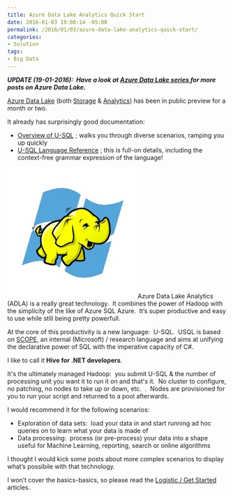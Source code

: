 ```yaml
---
title: Azure Data Lake Analytics Quick Start
date: 2016-01-03 19:00:14 -05:00
permalink: /2016/01/03/azure-data-lake-analytics-quick-start/
categories:
- Solution
tags:
- Big Data
---
```

<b><i>UPDATE (19-01-2016):  Have a look at <a href="http://vincentlauzon.com/about/azure-data-lake/"><b><i>Azure Data Lake series </i></b></a><b><i>for more posts on Azure Data Lake.</i></b></i></b>

<a href="http://vincentlauzon.com/2015/09/30/azure-data-lake-early-look/">Azure Data Lake</a> (both <a href="https://azure.microsoft.com/en-us/services/data-lake-store/" target="_blank">Storage</a> &amp; <a href="https://azure.microsoft.com/en-us/services/data-lake-analytics/" target="_blank">Analytics</a>) has been in public preview for a month or two.

It already has surprisingly good documentation:
<ul>
	<li><a href="https://azure.microsoft.com/en-us/documentation/articles/data-lake-analytics-u-sql-get-started/" target="_blank">Overview of U-SQL</a> ; walks you through diverse scenarios, ramping you up quickly</li>
	<li><a href="https://msdn.microsoft.com/en-us/library/azure/mt591959.aspx" target="_blank">U-SQL Language Reference</a> ; this is full-on details, including the context-free grammar expression of the language!</li>
</ul>
<a href="/assets/2016/1/azure-data-lake-analytics-quick-start/hadoop-azure-logo-new_55d1639c1.jpg" rel="attachment wp-att-1261"><img class="size-full wp-image-1261 alignleft" src="/assets/2016/1/azure-data-lake-analytics-quick-start/hadoop-azure-logo-new_55d1639c1.jpg" alt="Hadoop-Azure-Logo-New_55D1639C[1]" width="299" height="300" /></a>Azure Data Lake Analytics (ADLA) is a really great technology.  It combines the power of Hadoop with the simplicity of the like of Azure SQL Azure.  It’s super productive and easy to use while still being pretty powerfull.

At the core of this productivity is a new language:  U-SQL.  USQL is based on <a href="http://www.vldb.org/pvldb/1/1454166.pdf" target="_blank">SCOPE</a>, an internal (Microsoft) / research language and aims at unifying the declarative power of SQL with the imperative capacity of C#.

I like to call it <strong>Hive for .NET developers</strong>.

It's the ultimately managed Hadoop:  you submit U-SQL &amp; the number of processing unit you want it to run it on and that's it.  No cluster to configure, no patching, no nodes to take up or down, etc.  .  Nodes are provisioned for you to run your script and returned to a pool afterwards.

I would recommend it for the following scenarios:
<ul>
	<li>Exploration of data sets:  load your data in and start running ad hoc queries on to learn what your data is made of</li>
	<li>Data processing:  process (or pre-process) your data into a shape useful for Machine Learning, reporting, search or online algorithms</li>
</ul>
I thought I would kick some posts about more complex scenarios to display what’s possibile with that technology.

I won’t cover the basics-basics, so please read the <a href="https://azure.microsoft.com/en-us/documentation/articles/data-lake-store-get-started-portal/" target="_blank">Logistic / Get Started</a> articles.